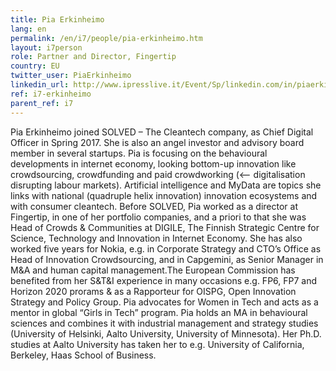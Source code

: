 ```yaml
---
title: Pia Erkinheimo
lang: en
permalink: /en/i7/people/pia-erkinheimo.htm
layout: i7person
role: Partner and Director, Fingertip
country: EU
twitter_user: PiaErkinheimo
linkedin_url: http://www.ipresslive.it/Event/Sp/linkedin.com/in/piaerkinheimo
ref: i7-erkinheimo
parent_ref: i7
---
```

Pia Erkinheimo joined SOLVED – The Cleantech company, as Chief Digital Officer in Spring 2017. She is also an angel investor and advisory board member in several startups. Pia is focusing on the behavioural developments in internet economy, looking bottom-up innovation like crowdsourcing, crowdfunding and paid crowdworking (<-- digitalisation disrupting labour markets). Artificial intelligence and MyData are topics she links with national (quadruple helix innovation) innovation ecosystems and with consumer cleantech. Before SOLVED, Pia worked as a director at Fingertip, in one of her portfolio companies, and a priori to that she was Head of Crowds & Communities at DIGILE, The Finnish Strategic Centre for Science, Technology and Innovation in Internet Economy. She has also worked five years for Nokia, e.g. in Corporate Strategy and CTO’s Office as Head of Innovation Crowdsourcing, and in Capgemini, as Senior Manager in M&A and human capital management.The European Commission has benefited from her S&T&I experience in many occasions e.g. FP6, FP7 and Horizon 2020 prorams & as a Rapporteur for OISPG, Open Innovation Strategy and Policy Group. Pia advocates for Women in Tech and acts as a mentor in global “Girls in Tech” program. Pia holds an MA in behavioural sciences and combines it with industrial management and strategy studies (University of Helsinki, Aalto University, University of Minnesota). Her Ph.D. studies at Aalto University has taken her to e.g. University of California, Berkeley, Haas School of Business.


